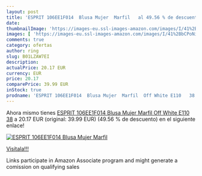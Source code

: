 ```yaml
---
layout: post
title: 'ESPRIT 106EE1F014  Blusa Mujer  Marfil   al 49.56 % de descuento'
date: 
thumbnailImage: 'https://images-eu.ssl-images-amazon.com/images/I/41%2BbCPoNivL._SL200_.jpg'
images: [ 'https://images-eu.ssl-images-amazon.com/images/I/41%2BbCPoNivL._SL200_.jpg' ]
comments: true
category: ofertas
author: ring
slug: B01LZAW7EI
description:
actualPrice: 20.17 EUR
currency: EUR
price: 20.17
comparePrice: 39.99 EUR
inStock: true
prodname: 'ESPRIT 106EE1F014  Blusa Mujer  Marfil  Off White E110   38'
---
```


Ahora mismo tienes [ESPRIT 106EE1F014  Blusa Mujer  Marfil  Off White E110   38](https://www.amazon.es/dp/B01LZAW7EI/?tag=tolees-21) a 20.17 EUR (original: 39.99 EUR) (49.56 %  de descuento) en el siguiente enlace!

[![ESPRIT 106EE1F014  Blusa Mujer  Marfil  ](https://images-eu.ssl-images-amazon.com/images/I/41%2BbCPoNivL._SL200_.jpg)](https://www.amazon.es/dp/B01LZAW7EI/?tag=tolees-21)

[Visítala!!!](https://www.amazon.es/dp/B01LZAW7EI/?tag=tolees-21)

Links participate in Amazon Associate program and might generate a comission on qualifying sales

